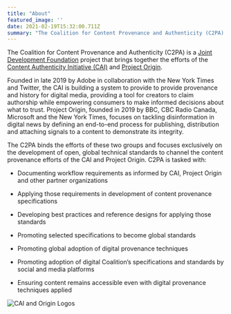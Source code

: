 ```yaml
---
title: "About"
featured_image: ''
date: 2021-02-19T15:32:00.711Z
summary: "The Coalition for Content Provenance and Authenticity (C2PA) is a [Joint Development Foundation](https://www.jointdevelopment.org/) project that brings together the efforts of the [Content Authenticity Initiative (CAI)](https://contentauthenticity.org/) and [Project Origin](https://www.originproject.info/)."
---
```

The Coalition for Content Provenance and Authenticity (C2PA) is a [Joint Development Foundation](https://www.jointdevelopment.org/) project that brings together the efforts of the [Content Authenticity Initiative (CAI)](https://contentauthenticity.org/) and [Project Origin](https://www.originproject.info/). 

Founded in late 2019 by Adobe in collaboration with the New York Times and Twitter, the CAI is building a system to provide to provide provenance and history for digital media, providing a tool for creators to claim authorship while empowering consumers to make informed decisions about what to trust. Project Origin, founded in 2019 by BBC, CBC Radio Canada, Microsoft and the New York Times, focuses on tackling disinformation in digital news by defining an end-to-end process for publishing, distribution and attaching signals to a content to demonstrate its integrity. 

The C2PA binds the efforts of these two groups and focuses exclusively on the development of open, global technical standards to channel the content provenance efforts of the CAI and Project Origin. C2PA is tasked with:

- Documenting workflow requirements as informed by CAI, Project Origin and other partner organizations

- Applying those requirements in development of content provenance specifications

- Developing best practices and reference designs for applying those standards

- Promoting selected specifications to become global standards

- Promoting global adoption of digital provenance techniques 

- Promoting adoption of digital Coalition’s specifications and standards by social and media platforms

- Ensuring content remains accessible even with digital provenance techniques applied


![CAI and Origin Logos](/images/CAI-Origin-logos.png)